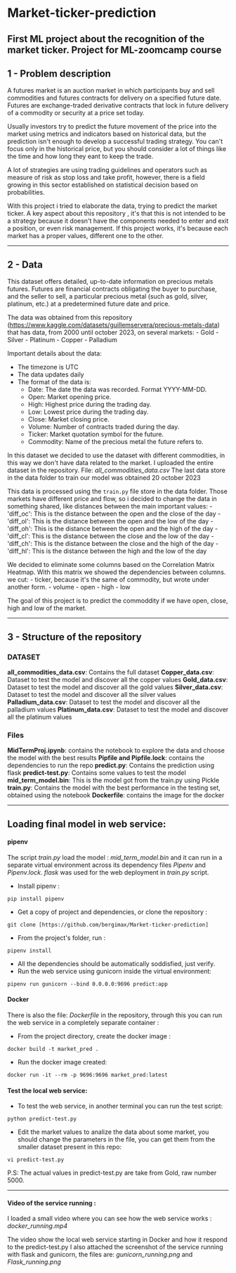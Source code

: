 # Market-ticker-prediction
First ML project about the recognition of the market ticker. Project for ML-zoomcamp course
---

## 1 - Problem description

A futures market is an auction market in which participants buy and sell commodities and futures contracts for delivery on a specified future date. Futures are exchange-traded derivative contracts that lock in future delivery of a commodity or security at a price set today.

Usually investors try to predict the future movement of the price into the market using metrics and indicators based on historical data, but the prediction isn't enough to develop a successful trading strategy. You can't focus only in the historical price, but you should consider a lot of things like the time and how long they eant to keep the trade. 

A lot of strategies are using trading guidelines and operators such as measure of risk as stop loss and take profit, however, there is a field growing in this sector established on statistical decision based on probabilities.

With this project i tried to elaborate the data, trying to predict the market ticker. A key aspect about this repository , it's that this is not intended to be a strategy because it doesn't have the components needed to enter and exit a position, or even risk management. If this project works, it's because each market has a proper values, different one to the other.

--- 

## 2 - Data
This dataset offers detailed, up-to-date information on precious metals futures. Futures are financial contracts obligating the buyer to purchase, and the seller to sell, a particular precious metal (such as gold, silver, platinum, etc.) at a predetermined future date and price.

The data was obtained from this repository (https://www.kaggle.com/datasets/guillemservera/precious-metals-data) that has data, from 2000 until october 2023, on several markets:
	  - Gold 
    - Silver
    - Platinum
    - Copper
    - Palladium

Important details about the data:
- The timezone is UTC
- The data updates daily
- The format of the data is: 
	- Date: The date the data was recorded. Format YYYY-MM-DD.
	- Open: Market opening price.
	- High: Highest price during the trading day.
	- Low: Lowest price during the trading day.
	- Close: Market closing price.
	- Volume: Number of contracts traded during the day.
	- Ticker: Market quotation symbol for the future.
	- Commodity: Name of the precious metal the future refers to.
 
In this dataset we decided to use the dataset with different commodities, in this way we don't have data related to the market. I uploaded the entire dataset in the repository. File: *all_commodities_data.csv*
The last data store in the data folder to train our model was obtained 20 october 2023
 
This data is processed using the ``train.py`` file store in the data folder.
Those markets have different price and flow, so i decided to change the data in something shared, like distances between the main important values:
	  - 'diff_oc': This is the distance between the open and the close of the day 
    - 'diff_ol': This is the distance between the open and the low of the day 
    - 'diff_oh': This is the distance between the open and the high of the day 
    - 'diff_cl': This is the distance between the close and the low of the day 
    - 'diff_ch': This is the distance between the close and the high of the day
    - 'diff_hl': This is the distance between the high and the low of the day 

We decided to eliminate some columns based on the Correlation Matrix Heatmap. With this matrix we showed the dependencies between columns. 
we cut:
	- ticker, because it's the same of commodity, but wrote under another form.
	- volume
	- open
	- high
	- low

The goal of this project is to predict the commoddity if we have open, close, high and low of the market.

---

## 3 - Structure of the repository

### DATASET
**all_commodities_data.csv**: Contains the full dataset
**Copper_data.csv**: Dataset to test the model and discover all the copper values
**Gold_data.csv**: Dataset to test the model and discover all the gold values
**Silver_data.csv**: Dataset to test the model and discover all the silver values
**Palladium_data.csv**: Dataset to test the model and discover all the palladium values
**Platinum_data.csv**: Dataset to test the model and discover all the platinum values

### Files
**MidTermProj.ipynb**: contains the notebook to explore the data and choose the model with the best results
**Pipfile and Pipfile.lock**: contains the dependencies to run the repo
**predict.py**: Contains the prediction using flask
**predict-test.py**: Contains some values to test the model
**mid_term_model.bin**: This is the model got from the train.py using Pickle
**train.py**: Contains the model with the best performance in the testing set, obtained using the notebook
**Dockerfile**: contains the image for the docker

---

## Loading final model in web service:

#### pipenv

The script *train.py* load the model : *mid_term_model.bin* and it can run in a separate virtual environment across its dependency files *Pipenv* and *Pipenv.lock*.
*flask* was used for the web deployment in *train.py* script.

- Install pipenv :
```
pip install pipenv
```
- Get a copy of project and dependencies, or clone the repository :
```
git clone [https://github.com/bergimax/Market-ticker-prediction]
```
- From the project's folder, run :
``` 
pipenv install
```
- All the dependencies should be automatically soddisfied, just verify.
- Run the web service using gunicorn inside the virtual environment:
```
pipenv run gunicorn --bind 0.0.0.0:9696 predict:app
```

#### Docker
There is also the file: *Dockerfile* in the repository, through this you can run the web service in a completely separate container :
- From the project directory, create the docker image :
```
docker build -t market_pred .
```
- Run the docker image created:
```
docker run -it --rm -p 9696:9696 market_pred:latest
```

#### Test the local web service:

- To test the web service, in another terminal you can run the test script:
```
python predict-test.py
```
- Edit the market values to analize the data about some market, you should change the parameters in the file, you can get them from the smaller dataset present in this repo:
```
vi predict-test.py
```
P.S: The actual values in predict-test.py are take from Gold, raw number 5000.

---

#### Video of the service running :
I loaded a small video where you can see how the web service works : *docker_running.mp4* 

The video show the local web service starting in Docker and how it respond to the predict-test.py
I also attached the screenshot of the service running with flask and gunicorn, the files are: *gunicorn_running.png* and *Flask_running.png*
